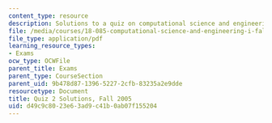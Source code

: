 ```yaml
---
content_type: resource
description: Solutions to a quiz on computational science and engineering.
file: /media/courses/18-085-computational-science-and-engineering-i-fall-2008/d49c9c8023e63ad9c41b0ab07f155204_q2sols18085f05.pdf
file_type: application/pdf
learning_resource_types:
- Exams
ocw_type: OCWFile
parent_title: Exams
parent_type: CourseSection
parent_uid: 9b478d87-1396-5227-2cfb-83235a2e9dde
resourcetype: Document
title: Quiz 2 Solutions, Fall 2005
uid: d49c9c80-23e6-3ad9-c41b-0ab07f155204
---
```

